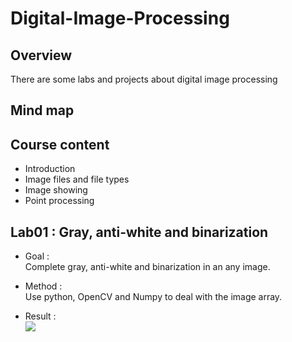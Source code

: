 # Digital-Image-Processing

## Overview
There are some labs and projects about digital image processing
>

## Mind map
>

## Course content
- Introduction
- Image files and file types
- Image showing
- Point processing
>

## Lab01 : Gray, anti-white and binarization
- Goal :      
Complete gray, anti-white and binarization in an any image.
>
- Method :      
Use python, OpenCV and Numpy to deal with the image array.
>
- Result :     
![](https://github.com/tailer954/Digital-Image-Processing/blob/master/Image/Lab01/LAB01_sets.PNG)
>
